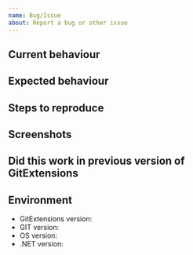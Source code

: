 ```yaml
---
name: Bug/Issue
about: Report a bug or other issue
---
```


<!--
    ⚠️ Review existing issues to see whether someone else has already reported your issue.

    📖 Please also read CONTRIBUTING.md.
-->

## Current behaviour

<!-- Be as specific and detailed as possible to help us identify your issue. -->


## Expected behaviour



## Steps to reproduce

<!-- Take some time to try and reproduce the issue, then explain how to do so here. -->


## Screenshots

<!-- Screenshots can be very useful in helping to understand the issue you're facing. -->



## Did this work in previous version of GitExtensions

<!-- If so, which version? -->


## Environment

<!-- Use Help/About in Git Extensions to copy this information to the clipboard automatically. -->

- GitExtensions version:
- GIT version: 
- OS version: 
- .NET version: 



<!--
    ❤️ Git Extensions? Please consider supporting our collective:

    👉 https://opencollective.com/gitextensions
-->
